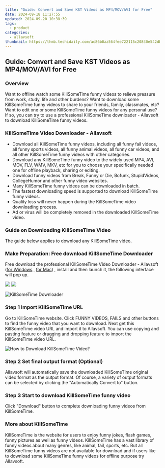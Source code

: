 ```yaml
---
title: "Guide: Convert and Save KST Videos as MP4/MOV/AVI for Free"
date: 2024-09-18 11:27:55
updated: 2024-09-20 10:38:39
tags:
  - product
categories:
  - allavsoft
thumbnail: https://thmb.techidaily.com/ac86b0aa564fee722115c20830e542db073002bfbdd584be2acd66419238b8a6.png
---
```


## Guide: Convert and Save KST Videos as MP4/MOV/AVI for Free

### Overview

Want to offline watch some KillSomeTime funny videos to relieve pressure from work, study, life and other burdens? Want to download some KillSomeTime funny videos to share to your friends, family, classmates, etc? Want to edit one or some KillSomeTime funny videos for any personal use? If so, you can try to use a professional KillSomeTime downloader - Allavsoft to download KillSomeTime funny videos.

### KillSomeTime Video Downloader - Allavsoft

* Download all KillSomeTime funny videos, including all funny fail videos, all funny sports videos, all funny animal videos, all funny car videos, and all other KillSomeTime funny videos with other categories.
* Download any KillSomeTime funny video to the widely used MP4, AVI, MOV, FLV, WMV, MKV, etc for you to choose your specifically needed one for offline playback, sharing or editing.
* Download funny videos from Break, Funny or Die, Bofunk, StupidVideos, CollegeHumor and other funny video websites.
* Many KillSomeTime funny videos can be downloaded in batch.
* The fastest downloading speed is supported to download KillSomeTime funny videos.
* Quality loss will never happen during the KillSomeTime video downloading process.
* Ad or virus will be completely removed in the downloaded KillSomeTime video.

### Guide on Downloading KillSomeTime Video

The guide below applies to download any KillSomeTime video.

### Make Preparation: Free download KillSomeTime Downloader

Free download the professional KillSomeTime Video Downloader - Allavsoft ([for Windows](https://tools.techidaily.com/allavsoft/products/) , [for Mac](https://tools.techidaily.com/allavsoft/products/)) , install and then launch it, the following interface will pop up.

[![](https://www.allavsoft.com/how-to/../images/how-to/free-download-win.jpg)](https://tools.techidaily.com/allavsoft/products/) [![](https://www.allavsoft.com/how-to/../images/how-to/free-download-mac.jpg)](https://tools.techidaily.com/allavsoft/products/)

![KillSomeTime Downloader](https://www.allavsoft.com/how-to/../images/allavsoft/screen-shot-600.jpg)

### Step 1 Import KillSomeTime URL

Go to KillSomeTime website. Click FUNNY VIDEOS, FAILS and other buttons to find the funny video that you want to download. Next get this KillSomeTime video URL and import it to Allavsoft. You can use copying and pasting feature or dragging and dropping feature to import the KillSomeTime video URL.

![How to Download KillSomeTime Video?](https://www.allavsoft.com/how-to/../images/how-to/download-rtmp-video/download-rtmp-video.jpg)

### Step 2 Set final output format (Optional)

Allavsoft will automatically save the downloaded KillSomeTime original video format as the output format. Of course, a variety of output formats can be selected by clicking the "Automatically Convert to" button.

### Step 3 Start to download KillSomeTime funny video

Click "Download" button to complete downloading funny videos from KillSomeTime.

### More about KillSomeTime

KillSomeTime is the website for users to enjoy funny jokes, flash games, funny pictures as well as funny videos. KillSomeTime has a vast library of funny videos about many genres, like animal, fail, sports, etc. But all KillSomeTime funny videos are not available for download and if users like to download some KillSomeTime funny videos for offline purpose try Allavsoft.

<ins class="adsbygoogle"
     style="display:block"
     data-ad-format="autorelaxed"
     data-ad-client="ca-pub-7571918770474297"
     data-ad-slot="1223367746"></ins>



<ins class="adsbygoogle"
     style="display:block"
     data-ad-client="ca-pub-7571918770474297"
     data-ad-slot="8358498916"
     data-ad-format="auto"
     data-full-width-responsive="true"></ins>
